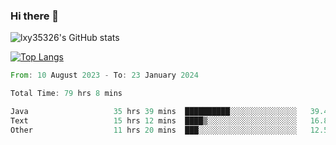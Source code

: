 ### Hi there 👋

<!--
**lxy35326/lxy35326** is a ✨ _special_ ✨ repository because its `README.md` (this file) appears on your GitHub profile.

Here are some ideas to get you started:

- 🔭 I’m currently working on ...
- 🌱 I’m currently learning ...
- 👯 I’m looking to collaborate on ...
- 🤔 I’m looking for help with ...
- 💬 Ask me about ...
- 📫 How to reach me: ...
- 😄 Pronouns: ...
- ⚡ Fun fact: ...
-->

![lxy35326's GitHub stats](https://github-readme-stats.vercel.app/api?username=lxy35326&show_icons=true)

[![Top Langs](https://github-readme-stats.vercel.app/api/top-langs/?username=anuraghazra&layout=compact)](https://github.com/anuraghazra/github-readme-stats)

<!--START_SECTION:waka-->

```rust
From: 10 August 2023 - To: 23 January 2024

Total Time: 79 hrs 8 mins

Java                   35 hrs 39 mins  ██████████░░░░░░░░░░░░░░░   39.42 %
Text                   15 hrs 12 mins  ████▒░░░░░░░░░░░░░░░░░░░░   16.81 %
Other                  11 hrs 20 mins  ███░░░░░░░░░░░░░░░░░░░░░░   12.53 %
```

<!--END_SECTION:waka-->
